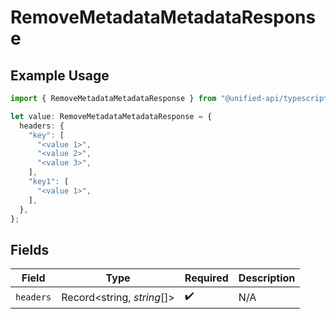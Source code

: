 # RemoveMetadataMetadataResponse

## Example Usage

```typescript
import { RemoveMetadataMetadataResponse } from "@unified-api/typescript-sdk/sdk/models/operations";

let value: RemoveMetadataMetadataResponse = {
  headers: {
    "key": [
      "<value 1>",
      "<value 2>",
      "<value 3>",
    ],
    "key1": [
      "<value 1>",
    ],
  },
};
```

## Fields

| Field                      | Type                       | Required                   | Description                |
| -------------------------- | -------------------------- | -------------------------- | -------------------------- |
| `headers`                  | Record<string, *string*[]> | :heavy_check_mark:         | N/A                        |